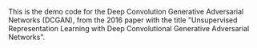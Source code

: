 This is the demo code for the Deep Convolution Generative Adversarial Networks (DCGAN), from the 2016 paper with the title "Unsupervised Representation Learning with Deep Convolutional Generative Adversarial Networks".

